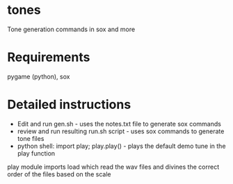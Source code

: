 # tones

Tone generation commands in sox and more

# Requirements

pygame (python), sox

# Detailed instructions

- Edit and run gen.sh - uses the notes.txt file to generate sox commands
- review and run resulting run.sh script - uses sox commands to generate tone files
- python shell: import play; play.play() - plays the default demo tune in the play function

play module imports load which read the wav files and divines the correct order of the files based on the scale

